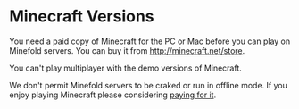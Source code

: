 # Minecraft Versions

You need a paid copy of Minecraft for the PC or Mac before you can play on Minefold servers. You can buy it from http://minecraft.net/store.

You can't play multiplayer with the demo versions of Minecraft.

We don't permit Minefold servers to be craked or run in offline mode. If you enjoy playing Minecraft please considering [paying for it](http://minecraft.net/store).

